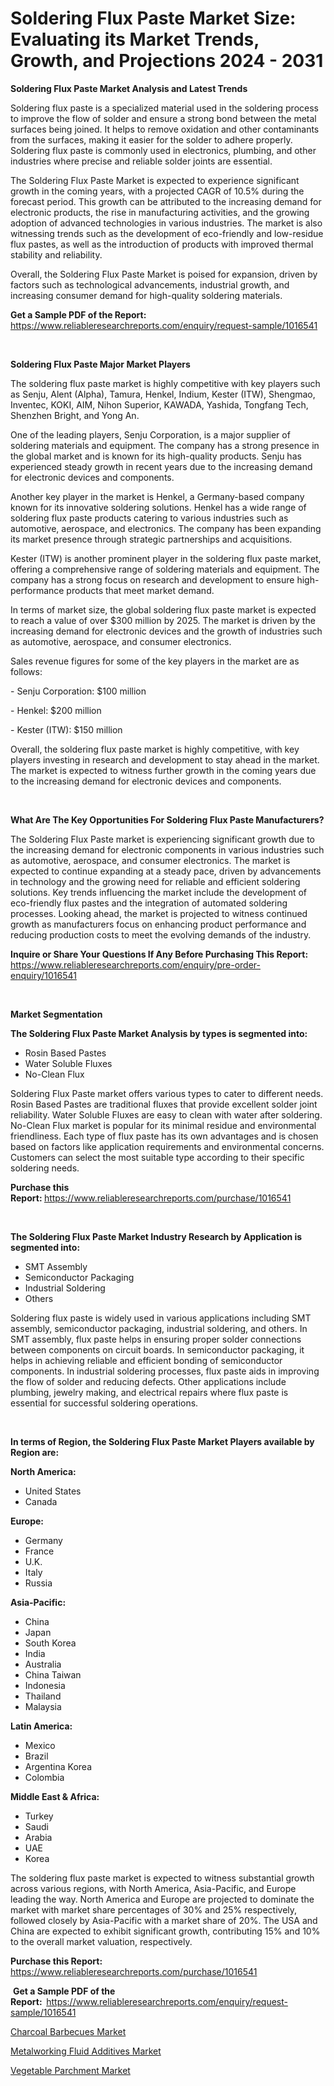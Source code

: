 <p><h1>Soldering Flux Paste Market Size: Evaluating its Market Trends, Growth, and Projections 2024 - 2031</h1></p><p><strong>Soldering Flux Paste Market Analysis and Latest Trends</strong></p>
<p><p>Soldering flux paste is a specialized material used in the soldering process to improve the flow of solder and ensure a strong bond between the metal surfaces being joined. It helps to remove oxidation and other contaminants from the surfaces, making it easier for the solder to adhere properly. Soldering flux paste is commonly used in electronics, plumbing, and other industries where precise and reliable solder joints are essential.</p><p>The Soldering Flux Paste Market is expected to experience significant growth in the coming years, with a projected CAGR of 10.5% during the forecast period. This growth can be attributed to the increasing demand for electronic products, the rise in manufacturing activities, and the growing adoption of advanced technologies in various industries. The market is also witnessing trends such as the development of eco-friendly and low-residue flux pastes, as well as the introduction of products with improved thermal stability and reliability.</p><p>Overall, the Soldering Flux Paste Market is poised for expansion, driven by factors such as technological advancements, industrial growth, and increasing consumer demand for high-quality soldering materials.</p></p>
<p><strong>Get a Sample PDF of the Report:&nbsp;</strong> <a href="https://www.reliableresearchreports.com/enquiry/request-sample/1016541">https://www.reliableresearchreports.com/enquiry/request-sample/1016541</a></p>
<p>&nbsp;</p>
<p><strong>Soldering Flux Paste Major Market Players</strong></p>
<p><p>The soldering flux paste market is highly competitive with key players such as Senju, Alent (Alpha), Tamura, Henkel, Indium, Kester (ITW), Shengmao, Inventec, KOKI, AIM, Nihon Superior, KAWADA, Yashida, Tongfang Tech, Shenzhen Bright, and Yong An. </p><p>One of the leading players, Senju Corporation, is a major supplier of soldering materials and equipment. The company has a strong presence in the global market and is known for its high-quality products. Senju has experienced steady growth in recent years due to the increasing demand for electronic devices and components.</p><p>Another key player in the market is Henkel, a Germany-based company known for its innovative soldering solutions. Henkel has a wide range of soldering flux paste products catering to various industries such as automotive, aerospace, and electronics. The company has been expanding its market presence through strategic partnerships and acquisitions.</p><p>Kester (ITW) is another prominent player in the soldering flux paste market, offering a comprehensive range of soldering materials and equipment. The company has a strong focus on research and development to ensure high-performance products that meet market demand.</p><p>In terms of market size, the global soldering flux paste market is expected to reach a value of over $300 million by 2025. The market is driven by the increasing demand for electronic devices and the growth of industries such as automotive, aerospace, and consumer electronics.</p><p>Sales revenue figures for some of the key players in the market are as follows:</p><p>- Senju Corporation: $100 million</p><p>- Henkel: $200 million</p><p>- Kester (ITW): $150 million</p><p>Overall, the soldering flux paste market is highly competitive, with key players investing in research and development to stay ahead in the market. The market is expected to witness further growth in the coming years due to the increasing demand for electronic devices and components.</p></p>
<p>&nbsp;</p>
<p><strong>What Are The Key Opportunities For Soldering Flux Paste Manufacturers?</strong></p>
<p><p>The Soldering Flux Paste market is experiencing significant growth due to the increasing demand for electronic components in various industries such as automotive, aerospace, and consumer electronics. The market is expected to continue expanding at a steady pace, driven by advancements in technology and the growing need for reliable and efficient soldering solutions. Key trends influencing the market include the development of eco-friendly flux pastes and the integration of automated soldering processes. Looking ahead, the market is projected to witness continued growth as manufacturers focus on enhancing product performance and reducing production costs to meet the evolving demands of the industry.</p></p>
<p><strong>Inquire or Share Your Questions If Any Before Purchasing This Report:</strong> <a href="https://www.reliableresearchreports.com/enquiry/pre-order-enquiry/1016541">https://www.reliableresearchreports.com/enquiry/pre-order-enquiry/1016541</a></p>
<p>&nbsp;</p>
<p><strong>Market Segmentation</strong></p>
<p><strong>The Soldering Flux Paste Market Analysis by types is segmented into:</strong></p>
<p><ul><li>Rosin Based Pastes</li><li>Water Soluble Fluxes</li><li>No-Clean Flux</li></ul></p>
<p><p>Soldering Flux Paste market offers various types to cater to different needs. Rosin Based Pastes are traditional fluxes that provide excellent solder joint reliability. Water Soluble Fluxes are easy to clean with water after soldering. No-Clean Flux market is popular for its minimal residue and environmental friendliness. Each type of flux paste has its own advantages and is chosen based on factors like application requirements and environmental concerns. Customers can select the most suitable type according to their specific soldering needs.</p></p>
<p><strong>Purchase this Report:&nbsp;</strong><a href="https://www.reliableresearchreports.com/purchase/1016541">https://www.reliableresearchreports.com/purchase/1016541</a></p>
<p>&nbsp;</p>
<p><strong>The Soldering Flux Paste Market Industry Research by Application is segmented into:</strong></p>
<p><ul><li>SMT Assembly</li><li>Semiconductor Packaging</li><li>Industrial Soldering</li><li>Others</li></ul></p>
<p><p>Soldering flux paste is widely used in various applications including SMT assembly, semiconductor packaging, industrial soldering, and others. In SMT assembly, flux paste helps in ensuring proper solder connections between components on circuit boards. In semiconductor packaging, it helps in achieving reliable and efficient bonding of semiconductor components. In industrial soldering processes, flux paste aids in improving the flow of solder and reducing defects. Other applications include plumbing, jewelry making, and electrical repairs where flux paste is essential for successful soldering operations.</p></p>
<p>&nbsp;</p>
<p><strong>In terms of Region, the Soldering Flux Paste Market Players available by Region are:</strong></p>
<p>
    <p> <strong> North America: </strong>
        <ul>
            <li>United States</li>
            <li>Canada</li>
        </ul>
        </p> 
    <p> <strong> Europe: </strong>
        <ul>
            <li>Germany</li>
            <li>France</li>
            <li>U.K.</li>
            <li>Italy</li>
            <li>Russia</li>
        </ul>
        </p> 
    <p> <strong> Asia-Pacific: </strong>
        <ul>
            <li>China</li>
            <li>Japan</li>
            <li>South Korea</li>
            <li>India</li>
            <li>Australia</li>
            <li>China Taiwan</li>
            <li>Indonesia</li>
            <li>Thailand</li>
            <li>Malaysia</li>
        </ul>
        </p> 
    <p> <strong> Latin America: </strong>
        <ul>
            <li>Mexico</li>
            <li>Brazil</li>
            <li>Argentina Korea</li>
            <li>Colombia</li>
        </ul>
        </p> 
    <p> <strong> Middle East & Africa: </strong>
        <ul>
            <li>Turkey</li>
            <li>Saudi</li>
            <li>Arabia</li>
            <li>UAE</li>
            <li>Korea</li>
        </ul>
    </p>
    </p>
<p><p>The soldering flux paste market is expected to witness substantial growth across various regions, with North America, Asia-Pacific, and Europe leading the way. North America and Europe are projected to dominate the market with market share percentages of 30% and 25% respectively, followed closely by Asia-Pacific with a market share of 20%. The USA and China are expected to exhibit significant growth, contributing 15% and 10% to the overall market valuation, respectively.</p></p>
<p><strong>Purchase this Report: </strong><a href="https://www.reliableresearchreports.com/purchase/1016541">https://www.reliableresearchreports.com/purchase/1016541</a></p>
<p>&nbsp;<strong>Get a Sample PDF of the Report:&nbsp;&nbsp;</strong><a href="https://www.reliableresearchreports.com/enquiry/request-sample/1016541">https://www.reliableresearchreports.com/enquiry/request-sample/1016541</a></p>
<p><strong></strong></p>
<p><p><a href="https://github.com/angelajermaine/Market-Research-Report-List-2/blob/main/charcoal-barbecues-market.md">Charcoal Barbecues Market</a></p><p><a href="https://github.com/shotows/Market-Research-Report-List-1/blob/main/metalworking-fluid-additives-market.md">Metalworking Fluid Additives Market</a></p><p><a href="https://github.com/beatblasta/Market-Research-Report-List-2/blob/main/vegetable-parchment-market.md">Vegetable Parchment Market</a></p></p>